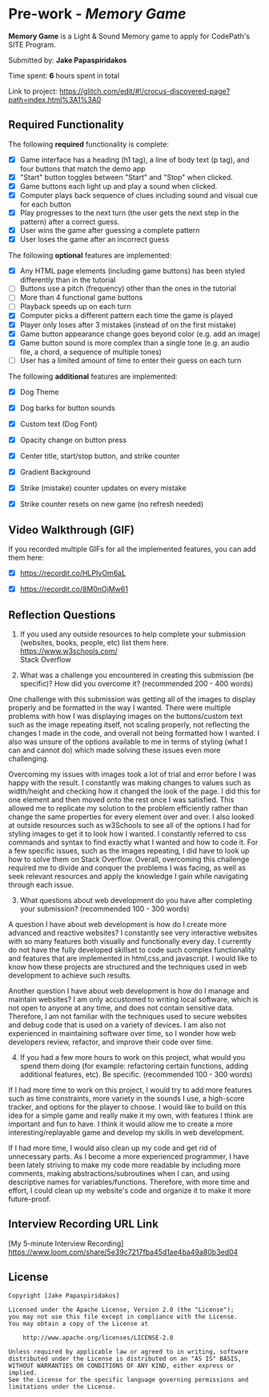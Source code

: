 # Pre-work - *Memory Game*

**Memory Game** is a Light & Sound Memory game to apply for CodePath's SITE Program. 

Submitted by: **Jake Papaspiridakos**

Time spent: **6** hours spent in total

Link to project: https://glitch.com/edit/#!/crocus-discovered-page?path=index.html%3A1%3A0

## Required Functionality

The following **required** functionality is complete:

* [X] Game interface has a heading (h1 tag), a line of body text (p tag), and four buttons that match the demo app
* [X] "Start" button toggles between "Start" and "Stop" when clicked. 
* [X] Game buttons each light up and play a sound when clicked. 
* [X] Computer plays back sequence of clues including sound and visual cue for each button
* [X] Play progresses to the next turn (the user gets the next step in the pattern) after a correct guess. 
* [X] User wins the game after guessing a complete pattern
* [X] User loses the game after an incorrect guess

The following **optional** features are implemented:

* [X] Any HTML page elements (including game buttons) has been styled differently than in the tutorial
* [ ] Buttons use a pitch (frequency) other than the ones in the tutorial
* [ ] More than 4 functional game buttons
* [ ] Playback speeds up on each turn
* [X] Computer picks a different pattern each time the game is played
* [X] Player only loses after 3 mistakes (instead of on the first mistake)
* [X] Game button appearance change goes beyond color (e.g. add an image)
* [X] Game button sound is more complex than a single tone (e.g. an audio file, a chord, a sequence of multiple tones)
* [ ] User has a limited amount of time to enter their guess on each turn

The following **additional** features are implemented:

- [X] Dog Theme
- [X] Dog barks for button sounds
- [X] Custom text (Dog Font)
- [X] Opacity change on button press
- [X] Center title, start/stop button, and strike counter
- [X] Gradient Background
- [X] Strike (mistake) counter updates on every mistake
- [X] Strike counter resets on new game (no refresh needed)


## Video Walkthrough (GIF)

If you recorded multiple GIFs for all the implemented features, you can add them here:
- [X] https://recordit.co/HLPIyOm6aL
- [X] https://recordit.co/8M0nOjMw61


## Reflection Questions
1. If you used any outside resources to help complete your submission (websites, books, people, etc) list them here. 
https://www.w3schools.com/  
Stack Overflow

2. What was a challenge you encountered in creating this submission (be specific)? How did you overcome it? (recommended 200 - 400 words) 

  One challenge with this submission was getting all of the images to display properly and be formatted in the way I wanted. There were multiple problems with how I was displaying images on the buttons/custom text such as the image repeating itself, not scaling properly, not reflecting the changes I made in the code, and overall not being formatted how I wanted. I also was unsure of the options available to me in terms of styling (what I can and cannot do) which made solving these issues even more challenging. 

  Overcoming my issues with images took a lot of trial and error before I was happy with the result. I constantly was making changes to values such as width/height and checking how it changed the look of the page. I did this for one element and then moved onto the rest once I was satisfied. This allowed me to replicate my solution to the problem efficiently rather than change the same properties for every element over and over. I also looked at outside resources such as w3Schools to see all of the options I had for styling images to get it to look how I wanted. I constantly referred to css commands and syntax to find exactly what I wanted and how to code it. For a few specific issues, such as the images repeating, I did have to look up how to solve them on Stack Overflow. Overall, overcoming this challenge required me to divide and conquer the problems I was facing, as well as seek relevant resources and apply the knowledge I gain while navigating through each issue.

3. What questions about web development do you have after completing your submission? (recommended 100 - 300 words) 
 
 A question I have about web development is how do I create more advanced and reactive websites? I constantly see very interactive websites with so many features both visually and functionally every day. I currently do not have the fully developed skillset to code such complex functionality and features that are implemented in html,css,and javascript. I would like to know how these projects are structured and the techniques used in web development to achieve such results.
 
 Another question I have about web development is how do I manage and maintain websites? I am only accustomed to writing local software, which is not open to anyone at any time, and does not contain sensitive data. Therefore, I am not familiar with the techniques used to secure websites and debug code that is used on a variety of devices. I am also not experienced in maintaining software over time, so I wonder how web developers review, refactor, and improve their code over time.

4. If you had a few more hours to work on this project, what would you spend them doing (for example: refactoring certain functions, adding additional features, etc). Be specific. (recommended 100 - 300 words) 

  If I had more time to work on this project, I would try to add more features such as time constraints, more variety in the sounds I use, a high-score tracker, and options for the player to choose. I would like to build on this idea for a simple game and really make it my own, with features I think are important and fun to have. I think it would allow me to create a more interesting/replayable game and develop my skills in web development.
  
  If I had more time, I would also clean up my code and get rid of unnecessary parts. As I become a more experienced programmer, I have been lately striving to make my code more readable by including more comments, making abstractions/subroutines when I can, and using descriptive names for variables/functions. Therefore, with more time and effort, I could clean up my website's code and organize it to make it more future-proof.



## Interview Recording URL Link

[My 5-minute Interview Recording] https://www.loom.com/share/5e39c7217fba45d1ae4ba49a80b3ed04


## License

    Copyright [Jake Papaspiridakos]

    Licensed under the Apache License, Version 2.0 (the "License");
    you may not use this file except in compliance with the License.
    You may obtain a copy of the License at

        http://www.apache.org/licenses/LICENSE-2.0

    Unless required by applicable law or agreed to in writing, software
    distributed under the License is distributed on an "AS IS" BASIS,
    WITHOUT WARRANTIES OR CONDITIONS OF ANY KIND, either express or implied.
    See the License for the specific language governing permissions and
    limitations under the License.
